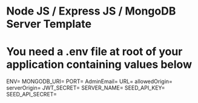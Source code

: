 # Node JS / Express JS / MongoDB Server Template

# You need a .env file at root of your application containing values below

ENV=
MONGODB_URI=
PORT=
AdminEmail=
URL=
allowedOrigin=
serverOrigin=
JWT_SECRET=
SERVER_NAME=
SEED_API_KEY=
SEED_API_SECRET=
